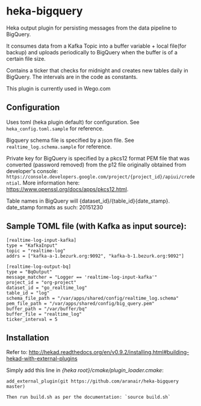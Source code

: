# heka-bigquery
Heka output plugin for persisting messages from the data pipeline to BigQuery. 

It consumes data from a Kafka Topic into a buffer variable + local file(for backup) and uploads periodically to BigQuery when the buffer is of a certain file size. 

Contains a ticker that checks for midnight and creates new tables daily in BigQuery. The intervals are in the code as constants.

This plugin is currently used in Wego.com


## Configuration
Uses toml (heka plugin default) for configuration. See `heka_config.toml.sample` for reference.

Bigquery schema file is specified by a json file. See `realtime_log.schema.sample` for reference.

Private key for BigQuery is specified by a pkcs12 format PEM file that was converted (password removed) from the p12 file originally obtained from developer's console: `https://console.developers.google.com/project/{project_id}/apiui/credential`. More information here: https://www.openssl.org/docs/apps/pkcs12.html.

Table names in BigQuery will {dataset_id}/{table_id}{date_stamp}. date_stamp formats as such: 20151230

## Sample TOML file (with Kafka as input source):

```
[realtime-log-input-kafka]
type = "KafkaInput"
topic = "realtime-log"
addrs = ["kafka-a-1.bezurk.org:9092", "kafka-b-1.bezurk.org:9092"]

[realtime-log-output-bq]
type = "BqOutput"
message_matcher = "Logger == 'realtime-log-input-kafka'"
project_id = "org-project"
dataset_id = "go_realtime_log"
table_id = "log"
schema_file_path = "/var/apps/shared/config/realtime_log.schema"
pem_file_path = "/var/apps/shared/config/big_query.pem"
buffer_path = "/var/buffer/bq"
buffer_file = "realtime_log"
ticker_interval = 5
```

## Installation

Refer to: http://hekad.readthedocs.org/en/v0.9.2/installing.html#building-hekad-with-external-plugins

Simply add this line in _{heka root}/cmake/plugin_loader.cmake_:

```
add_external_plugin(git https://github.com/aranair/heka-bigquery master)

Then run build.sh as per the documentation: `source build.sh`
```
